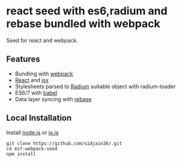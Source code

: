 # react seed with es6,radium and rebase bundled with webpack

Seed for react and webpack.

## Features

* Bundling with [webpack](https://webpack.github.io/)
* [React](https://facebook.github.io/react/) and [jsx](https://facebook.github.io/react/docs/jsx-in-depth.html)
* Stylesheets parsed to [Radium](http://stack.formidable.com/radium/) suitable object with radium-loader
* ES6/7 with [babel](https://babeljs.io/)
* Data layer syncing with [rebase](https://github.com/tylermcginnis/re-base)

## Local Installation

Install [node.js](https://nodejs.org) or [io.js](https://iojs.org)
```
git clone https://github.com/sidjain26/.git
cd es7-webpack-seed
npm install
```
